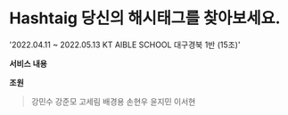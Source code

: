 # Hashtaig 당신의 해시태그를 찾아보세요.
'2022.04.11 ~ 2022.05.13 KT AIBLE SCHOOL 대구경북 1반 (15조)'

**서비스 내용**

**조원**

>강민수 강준모 고세림 배경용 손현우 윤지민 이서현
